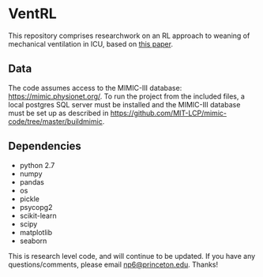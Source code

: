 # VentRL
This repository comprises researchwork on an RL approach to weaning of mechanical ventilation in ICU, based on [this paper](https://arxiv.org/abs/1704.06300).

## Data
The code assumes access to the MIMIC-III database: https://mimic.physionet.org/. To run the project from the included files, a local postgres SQL server must be installed and the MIMIC-III database must be set up as described in https://github.com/MIT-LCP/mimic-code/tree/master/buildmimic.

## Dependencies

- python 2.7
- numpy
- pandas
- os
- pickle
- psycopg2
- scikit-learn
- scipy
- matplotlib
- seaborn

This is research level code, and will continue to be updated.
If you have any questions/comments, please email <np6@princeton.edu>. Thanks!

